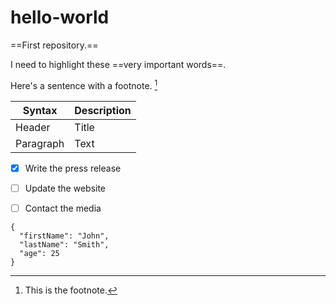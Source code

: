 # hello-world
==First repository.==

I need to highlight these ==very important words==.

Here's a sentence with a footnote. [^1]


| Syntax | Description |
| ----------- | ----------- |
| Header | Title |
| Paragraph | Text |


- [x] Write the press release
- [ ] Update the website
- [ ] Contact the media



```
{
  "firstName": "John",
  "lastName": "Smith",
  "age": 25
}
```


[^1]: This is the footnote.
